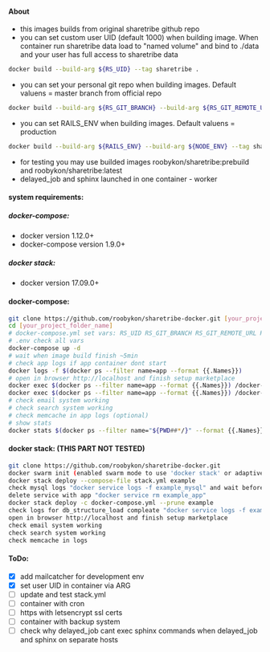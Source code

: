 #### About
 - this images builds from original sharetribe github repo
 - you can set custom user UID (default 1000) when building image. When container run sharetribe data load to "named volume" and bind to ./data and your user has full access to sharetribe data
 ```sh
 docker build --build-arg ${RS_UID} --tag sharetribe .
 ```
 - you can set your personal git repo when building images. Default valuens = master branch from official repo
 ```sh
 docker build --build-arg ${RS_GIT_BRANCH} --build-arg ${RS_GIT_REMOTE_URL} --tag sharetribe .
 ```
 - you can set RAILS_ENV when  building images. Default valuens = production
 ```sh
 docker build --build-arg ${RAILS_ENV} --build-arg ${NODE_ENV} --tag sharetribe .
 ```
 - for testing you may use builded images roobykon/sharetribe:prebuild and roobykon/sharetribe:latest
 - delayed_job and sphinx launched in one container - worker

#### system requirements:

##### docker-compose:
 - docker version 1.12.0+
 - docker-compose version 1.9.0+

##### docker stack:
 - docker version 17.09.0+

#### docker-compose:
```sh
git clone https://github.com/roobykon/sharetribe-docker.git [your_project_folder_name]
cd [your_project_folder_name]
# docker-compose.yml set vars: RS_UID RS_GIT_BRANCH RS_GIT_REMOTE_URL RAILS_ENV NODE_ENV
# .env check all vars
docker-compose up -d
# wait when image build finish ~5min
# check app logs if app container dont start
docker logs -f $(docker ps --filter name=app --format {{.Names}})
# open in browser http://localhost and finish setup marketplace
docker exec $(docker ps --filter name=app --format {{.Names}}) /docker-entrypoint.sh --help
docker exec $(docker ps --filter name=app --format {{.Names}}) /docker-entrypoint.sh config all
# check email system working
# check search system working
# check memcache in app logs (optional)
# show stats
docker stats $(docker ps --filter name="${PWD##*/}" --format {{.Names}})
```

#### docker stack: (THIS PART NOT TESTED)
```sh
git clone https://github.com/roobykon/sharetribe-docker.git
docker swarm init (enabled swarm mode to use 'docker stack' or adaptive docker-compose.yml for docker-compose command)
docker stack deploy --compose-file stack.yml example
check mysql logs "docker service logs -f example_mysql" and wait before "mysqld: ready for connections"
delete service with app "docker service rm example_app"
docker stack deploy -c docker-compose.yml --prune example
check logs for db_structure_load compleate "docker service logs -f example_app"
open in browser http://localhost and finish setup marketplace
check email system working
check search system working
check memcache in logs
```

#### ToDo:
  - [x] add mailcatcher for development env
  - [x] set user UID in container via ARG
  - [ ] update and test stack.yml
  - [ ] container with cron
  - [ ] https with letsencrypt ssl certs
  - [ ] container with backup system
  - [ ] check why delayed_job cant exec sphinx commands when delayed_job and sphinx on separate hosts
